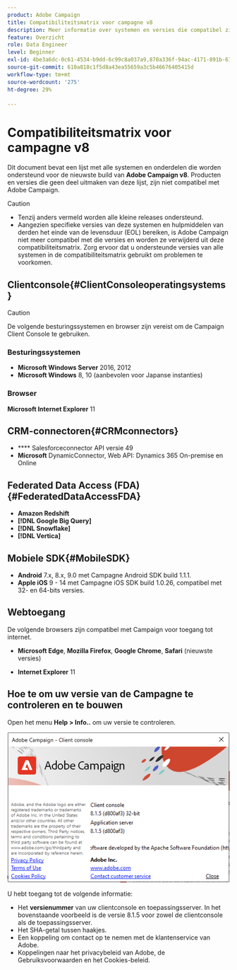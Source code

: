 ```yaml
---
product: Adobe Campaign
title: Compatibiliteitsmatrix voor campagne v8
description: Meer informatie over systemen en versies die compatibel zijn met Campagne v8
feature: Overzicht
role: Data Engineer
level: Beginner
exl-id: 4be3a6dc-0c61-4534-b9dd-6c99c8a037a9,870a336f-94ac-4171-891b-67614feef6ef,bebdd930-c7f6-4629-a489-3c704b33f058,d493e613-eb61-43b1-9c6d-1bd881af0734
source-git-commit: 610a818c1f5d8a43ea55659a3c5b46676405415d
workflow-type: tm+mt
source-wordcount: '275'
ht-degree: 29%

---
```


# Compatibiliteitsmatrix voor campagne v8

Dit document bevat een lijst met alle systemen en onderdelen die worden ondersteund voor de nieuwste build van **Adobe Campaign v8**. Producten en versies die geen deel uitmaken van deze lijst, zijn niet compatibel met Adobe Campaign.

>[!CAUTION]
>
>* Tenzij anders vermeld worden alle kleine releases ondersteund.
>* Aangezien specifieke versies van deze systemen en hulpmiddelen van derden het einde van de levensduur (EOL) bereiken, is Adobe Campaign niet meer compatibel met die versies en worden ze verwijderd uit deze compatibiliteitsmatrix. Zorg ervoor dat u ondersteunde versies van alle systemen in de compatibiliteitsmatrix gebruikt om problemen te voorkomen.


## Clientconsole{#ClientConsoleoperatingsystems}

>[!CAUTION]
>
> De volgende besturingssystemen en browser zijn vereist om de Campaign Client Console te gebruiken.

### Besturingssystemen

* **Microsoft Windows Server**  2016, 2012
* **Microsoft Windows** 8, 10 (aanbevolen voor Japanse instanties)

### Browser

**Microsoft Internet Explorer** 11

## CRM-connectoren{#CRMconnectors}

* **** Salesforceconnector API versie 49
* **Microsoft** DynamicConnector, Web API: Dynamics 365 On-premise en Online

## Federated Data Access (FDA){#FederatedDataAccessFDA}

* **Amazon Redshift**
* **[!DNL Google Big Query]**
* **[!DNL Snowflake]**
* **[!DNL Vertica]**

## Mobiele SDK{#MobileSDK}

* **Android** 7.x, 8.x, 9.0 met Campagne Android SDK build 1.1.1.
* **Apple iOS** 9 - 14 met Campagne iOS SDK build 1.0.26, compatibel met 32- en 64-bits versies.

## Webtoegang

De volgende browsers zijn compatibel met Campaign voor toegang tot internet.

* **Microsoft Edge**,  **Mozilla Firefox**,  **Google Chrome**,  **Safari**  (nieuwste versies)

* **Internet Explorer** 11

## Hoe te om uw versie van de Campagne te controleren en te bouwen

Open het menu **Help > Info..** om uw versie te controleren.

![](assets/ac-version.png)

U hebt toegang tot de volgende informatie:

* Het **versienummer** van uw clientconsole en toepassingsserver. In het bovenstaande voorbeeld is de versie 8.1.5 voor zowel de clientconsole als de toepassingsserver.
* Het SHA-getal tussen haakjes.
* Een koppeling om contact op te nemen met de klantenservice van Adobe.
* Koppelingen naar het privacybeleid van Adobe, de Gebruiksvoorwaarden en het Cookies-beleid.
